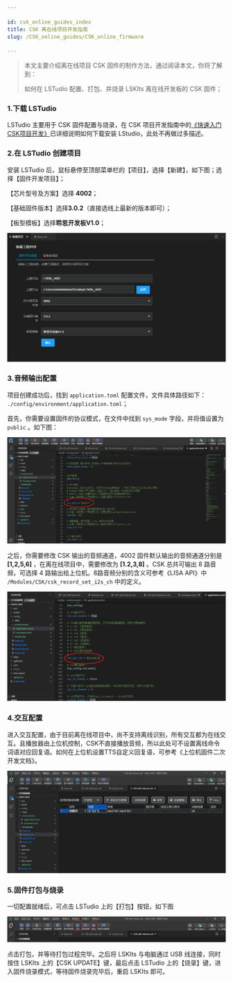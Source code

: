 ```yaml
---

id: csk_online_guides_index
title: CSK 离在线项目开发指南
slug: /CSK_online_guides/CSK_online_firmware

---
```


> 本文主要介绍离在线项目 CSK 固件的制作方法，通过阅读本文，你将了解到：
>
> 如何在 LSTudio 配置、打包、并烧录 LSKIts 离在线开发板的 CSK 固件；



### 1.下载 LSTudio

LSTudio 主要用于 CSK 固件配置与烧录，在 CSK 项目开发指南中的[《快速入门CSK项目开发》](https://open.listenai.com/getting_start)已详细说明如何下载安装 LStudio，此处不再做过多描述。



### 2.在 LSTudio 创建项目

安装 LSTudio 后，鼠标悬停至顶部菜单栏的【项目】，选择【新建】，如下图；选择【固件开发项目】；

【芯片型号及方案】选择 **4002**；

【基础固件版本】选择**3.0.2**（直接选线上最新的版本即可）；

【板型模板】选择**聆思开发板V1.0**；

![](./files/Create_project.png)



### 3.音频输出配置

项目创建成功后，找到 `application.toml` 配置文件，文件具体路径如下： `./config/environment/application.toml`；

首先，你需要设置固件的协议模式，在文件中找到  `sys_mode` 字段，并将值设置为 `public`  。如下图：

![](./files/System_mode.png)

之后，你需要修改 CSK 输出的音频通道，4002 固件默认输出的音频通道分别是 **[1,2,5,6]**   ，在离在线项目中，需要修改为  **[1.2,3,8]** 。CSK 总共可输出 8 路音频，可选择 4 路输出给上位机。8路音频分别的含义可参考《LISA API》中 `/Modules/CSK/csk_record_set_i2s_ch` 中的定义。

![](./files/I2S_out_chs.png)



### 4.交互配置

进入交互配置，由于目前离在线项目中，尚不支持离线识别，所有交互都为在线交互。且播放器由上位机控制，CSK不直接播放音频，所以此处可不设置离线命令词语对应回复语。如何在上位机设置TTS自定义回复语，可参考《上位机固件二次开发文档》。

![](./files/interact.png)



### 5.固件打包与烧录

一切配置就绪后，可点击 LSTudio 上的【打包】按钮，如下图

![](./files/packaging.png)

点击打包，并等待打包过程完毕。之后将 LSKIts 与电脑通过 USB 线连接，同时按住 LSKIts 上的【CSK UPDATE】键，最后点击 LSTudio 上的【烧录】键，进入固件烧录模式，等待固件烧录完毕后，重启 LSKIts 即可。